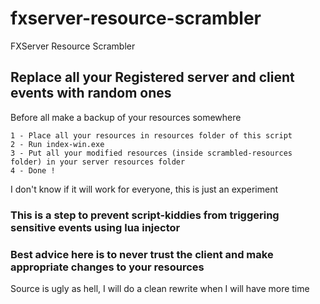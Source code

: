 # fxserver-resource-scrambler
FXServer Resource Scrambler

## Replace all your Registered server and client events with random ones

Before all make a backup of your resources somewhere

```
1 - Place all your resources in resources folder of this script
2 - Run index-win.exe
3 - Put all your modified resources (inside scrambled-resources folder) in your server resources folder
4 - Done !
```

I don't know if it will work for everyone, this is just an experiment

### This is a step to prevent script-kiddies from triggering sensitive events using lua injector
### Best advice here is to never trust the client and make appropriate changes to your resources

Source is ugly as hell, I will do a clean rewrite when I will have more time
